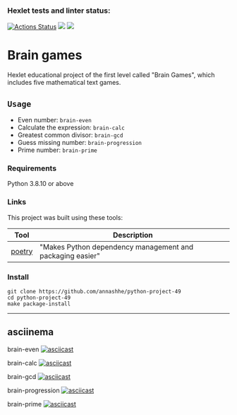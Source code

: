 ### Hexlet tests and linter status:
[![Actions Status](https://github.com/annashhe/python-project-49/workflows/hexlet-check/badge.svg)](https://github.com/annashhe/python-project-49/actions)
<a href="https://codeclimate.com/github/annashhe/python-project-49/maintainability"><img src="https://api.codeclimate.com/v1/badges/381f426c0a0eea131cc6/maintainability" /></a>
<a href="https://codeclimate.com/github/annashhe/python-project-49/test_coverage"><img src="https://api.codeclimate.com/v1/badges/381f426c0a0eea131cc6/test_coverage" /></a>

# Brain games

Hexlet educational project of the first level called "Brain Games", which includes five mathematical text games.

## `Usage`
* Even number: `brain-even`
* Calculate the expression: `brain-calc`
* Greatest common divisor: `brain-gcd`
* Guess missing number: `brain-progression`
* Prime number: `brain-prime`

### Requirements
Python 3.8.10 or above

### Links

This project was built using these tools:

| Tool                                                                     | Description                                                |
|--------------------------------------------------------------------------|------------------------------------------------------------|
| [poetry](https://poetry.eustace.io/)                                     | "Makes Python dependency management and packaging easier"  |


### Install
```
git clone https://github.com/annashhe/python-project-49
cd python-project-49
make package-install
```
---

## asciinema

brain-even
[![asciicast](https://asciinema.org/a/0Ufs1whbYtN5la9uFZHYoQv9Y.svg)](https://asciinema.org/a/0Ufs1whbYtN5la9uFZHYoQv9Y)

brain-calc
[![asciicast](https://asciinema.org/a/Nr0yX4ghQau9yM0vOqFXrvKFJ.svg)](https://asciinema.org/a/Nr0yX4ghQau9yM0vOqFXrvKFJ)

brain-gcd
[![asciicast](https://asciinema.org/a/otWYTMx7LemY0xcJ3ozOcFnmr.svg)](https://asciinema.org/a/otWYTMx7LemY0xcJ3ozOcFnmr)

brain-progression
[![asciicast](https://asciinema.org/a/DUnTdgn6W6Hv2UF1vq6LyJO1B.svg)](https://asciinema.org/a/DUnTdgn6W6Hv2UF1vq6LyJO1B)

brain-prime
[![asciicast](https://asciinema.org/a/lI2XKbtlAFRcn10ODsnjgw9jz.svg)](https://asciinema.org/a/lI2XKbtlAFRcn10ODsnjgw9jz)